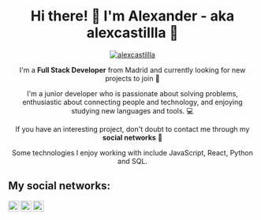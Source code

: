 <h1 align="center"> Hi there! 👋 I'm Alexander - aka alexcastillla 🦊</h1>

<p align="center">
<a href="https://www.linkedin.com/in/alexanderzitocastilla/"><img src="https://i.ibb.co/r7305bp/whitebanner.png" alt="alexcastillla" border="0" /></a>
</p>

<p align="center">I'm a <b>Full Stack Developer</b> from Madrid and currently looking for new projects to join 🚀</p>

<p align="center">I'm a junior developer who is passionate about solving problems, enthusiastic about connecting people and technology, and enjoying studying new languages and tools. 💻</p>

<p align="center">If you have an interesting project, don't doubt to contact me through my <b>social networks</b> 📧</p>

<p align="center">Some technologies I enjoy working with include JavaScript, React, Python and SQL.</p>

## My social networks: 

<a href="https://www.linkedin.com/in/alexanderzitocastilla/"><img align="left" alt="LinkedIn" width="22px" src="https://cdn2.iconfinder.com/data/icons/social-media-2285/512/1_Linkedin_unofficial_colored_svg-256.png" /></a>
<a href="https://www.instagram.com/alexcastillla/"><img align="left" alt="Instagram" width="22px" src="https://cdn4.iconfinder.com/data/icons/social-media-2146/512/25_social-256.png" /></a>
<a href="https://twitter.com/alexcastillla/"><img align="left" alt="Twitter" width="22px" src="https://cdn1.iconfinder.com/data/icons/logotypes/32/square-twitter-256.png" /></a>
<br />


<!--
**alexcastillla/alexcastillla** is a ✨ _special_ ✨ repository because its `README.md` (this file) appears on your GitHub profile.

Here are some ideas to get you started:

- 🔭 I’m currently working on ...
- 🌱 I’m currently learning ...
- 👯 I’m looking to collaborate on ...
- 🤔 I’m looking for help with ...
- 💬 Ask me about ...
- 📫 How to reach me: ...
- 😄 Pronouns: ...
- ⚡ Fun fact: ...
-->
